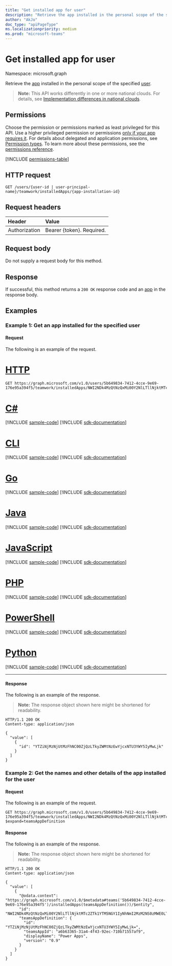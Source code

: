 ```yaml
---
title: "Get installed app for user"
description: "Retrieve the app installed in the personal scope of the specified user."
author: "AkJo"
doc_type: "apiPageType"
ms.localizationpriority: medium
ms.prod: "microsoft-teams"
---
```


# Get installed app for user

Namespace: microsoft.graph

Retrieve the [app](../resources/teamsappinstallation.md) installed in the personal scope of the specified [user](../resources/user.md).

>**Note:** This API works differently in one or more national clouds. For details, see [Implementation differences in national clouds](/graph/teamwork-national-cloud-differences). 

## Permissions

Choose the permission or permissions marked as least privileged for this API. Use a higher privileged permission or permissions [only if your app requires it](/graph/permissions-overview#best-practices-for-using-microsoft-graph-permissions). For details about delegated and application permissions, see [Permission types](/graph/permissions-overview#permission-types). To learn more about these permissions, see the [permissions reference](/graph/permissions-reference).

<!-- { "blockType": "permissions", "name": "userteamwork_get_installedapps" } -->
[!INCLUDE [permissions-table](../includes/permissions/userteamwork-get-installedapps-permissions.md)]

## HTTP request

<!-- { "blockType": "ignored" } -->

```http
GET /users/{user-id | user-principal-name}/teamwork/installedApps/{app-installation-id}
```

## Request headers

| Header       | Value |
|:---------------|:--------|
| Authorization  | Bearer {token}. Required.  |

## Request body

Do not supply a request body for this method.

## Response

If successful, this method returns a `200 OK` response code and an [app](../resources/teamsappinstallation.md) in the response body.

## Examples

### Example 1: Get an app installed for the specified user

#### Request

The following is an example of the request.


# [HTTP](#tab/http)
<!-- {
  "blockType": "request",
  "name": "user_list_teamsApps_1",
  "sampleKeys": ["5b649834-7412-4cce-9e69-176e95a394f5", "NWI2NDk4MzQtNzQxMi00Y2NlLTllNjktMTc2ZTk1YTM5NGY1IyNhNmI2MzM2NS0zMWE0LTRmNDMtOTJlYy03MTBiNzE1NTdhZjk"]
}-->
```msgraph-interactive
GET https://graph.microsoft.com/v1.0/users/5b649834-7412-4cce-9e69-176e95a394f5/teamwork/installedApps/NWI2NDk4MzQtNzQxMi00Y2NlLTllNjktMTc2ZTk1YTM5NGY1IyNhNmI2MzM2NS0zMWE0LTRmNDMtOTJlYy03MTBiNzE1NTdhZjk
```

# [C#](#tab/csharp)
[!INCLUDE [sample-code](../includes/snippets/csharp/user-list-teamsapps-1-csharp-snippets.md)]
[!INCLUDE [sdk-documentation](../includes/snippets/snippets-sdk-documentation-link.md)]

# [CLI](#tab/cli)
[!INCLUDE [sample-code](../includes/snippets/cli/user-list-teamsapps-1-cli-snippets.md)]
[!INCLUDE [sdk-documentation](../includes/snippets/snippets-sdk-documentation-link.md)]

# [Go](#tab/go)
[!INCLUDE [sample-code](../includes/snippets/go/user-list-teamsapps-1-go-snippets.md)]
[!INCLUDE [sdk-documentation](../includes/snippets/snippets-sdk-documentation-link.md)]

# [Java](#tab/java)
[!INCLUDE [sample-code](../includes/snippets/java/user-list-teamsapps-1-java-snippets.md)]
[!INCLUDE [sdk-documentation](../includes/snippets/snippets-sdk-documentation-link.md)]

# [JavaScript](#tab/javascript)
[!INCLUDE [sample-code](../includes/snippets/javascript/user-list-teamsapps-1-javascript-snippets.md)]
[!INCLUDE [sdk-documentation](../includes/snippets/snippets-sdk-documentation-link.md)]

# [PHP](#tab/php)
[!INCLUDE [sample-code](../includes/snippets/php/user-list-teamsapps-1-php-snippets.md)]
[!INCLUDE [sdk-documentation](../includes/snippets/snippets-sdk-documentation-link.md)]

# [PowerShell](#tab/powershell)
[!INCLUDE [sample-code](../includes/snippets/powershell/user-list-teamsapps-1-powershell-snippets.md)]
[!INCLUDE [sdk-documentation](../includes/snippets/snippets-sdk-documentation-link.md)]

# [Python](#tab/python)
[!INCLUDE [sample-code](../includes/snippets/python/user-list-teamsapps-1-python-snippets.md)]
[!INCLUDE [sdk-documentation](../includes/snippets/snippets-sdk-documentation-link.md)]

---

#### Response

The following is an example of the response.
>**Note:** The response object shown here might be shortened for readability.
<!-- {
  "blockType": "response",
  "name": "user_list_teamsApps_1",
  "truncated": true,
  "@odata.type": "microsoft.graph.teamsAppInstallation",
  "isCollection": false
} -->

```http
HTTP/1.1 200 OK
Content-type: application/json

{
  "value": [
    {
      "id": "YTZiNjMzNjUtMzFhNC00ZjQzLTkyZWMtNzEwYjcxNTU3YWY5IyMwLjk"
    }
  ]
}
```

### Example 2: Get the names and other details of the app installed for the user

#### Request

The following is an example of the request.
<!-- {
  "blockType": "ignored",
  "name": "user_list_teamsApps_details",
  "sampleKeys": ["5b649834-7412-4cce-9e69-176e95a394f5", "NWI2NDk4MzQtNzQxMi00Y2NlLTllNjktMTc2ZTk1YTM5NGY1IyNhNmI2MzM2NS0zMWE0LTRmNDMtOTJlYy03MTBiNzE1NTdhZjk="]
} -->

```http
GET https://graph.microsoft.com/v1.0/users/5b649834-7412-4cce-9e69-176e95a394f5/teamwork/installedApps/NWI2NDk4MzQtNzQxMi00Y2NlLTllNjktMTc2ZTk1YTM5NGY1IyNhNmI2MzM2NS0zMWE0LTRmNDMtOTJlYy03MTBiNzE1NTdhZjk=?$expand=teamsAppDefinition
```

#### Response

The following is an example of the response.

>**Note:** The response object shown here might be shortened for readability.
<!-- {
  "blockType": "response",
  "name": "user_list_teamsApps_details",
  "truncated": true,
  "@odata.type": "microsoft.graph.teamsAppInstallation",
  "isCollection": false
} -->

```http
HTTP/1.1 200 OK
Content-type: application/json

{
  "value": [
    {
      "@odata.context": "https://graph.microsoft.com/v1.0/$metadata#teams('5b649834-7412-4cce-9e69-176e95a394f5')/installedApps(teamsAppDefinition())/$entity",
      "id": "NWI2NDk4MzQtNzQxMi00Y2NlLTllNjktMTc2ZTk1YTM5NGY1IyNhNmI2MzM2NS0zMWE0LTRmNDMtOTJlYy03MTBiNzE1NTdhZjk=",
      "teamsAppDefinition": {
        "id": "YTZiNjMzNjUtMzFhNC00ZjQzLTkyZWMtNzEwYjcxNTU3YWY5IyMwLjk=",
        "teamsAppId": "a6b63365-31a4-4f43-92ec-710b71557af9",
        "displayName": "Power Apps",
        "version": "0.9"
      }
    }
  ]
}
```

<!-- uuid: 8fcb5dbc-d5aa-4681-8e31-b001d5168d79
2015-10-25 14:57:30 UTC -->
<!-- {
  "type": "#page.annotation",
  "description": "User get teamsAppInstallations",
  "keywords": "",
  "section": "documentation",
  "tocPath": ""
}-->
